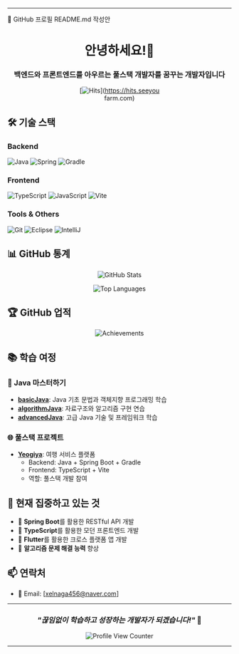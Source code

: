   ---
  🚀 GitHub 프로필 README.md 작성안

  <div align="center">                                                                                                                                                                                                              

  # 안녕하세요!👋

  ### 백엔드와 프론트엔드를 아우르는 풀스택 개발자를 꿈꾸는 개발자입니다

  [![Hits](https://hits.seeyoufarm.com/api/count/incr/badge.svg?url=https%3A%2F%2Fgithub.com%2FIsKJH&count_bg=%2379C83D&title_bg=%23555555&icon=&icon_color=%23E7E7E7&title=Profile+Views&edge_flat=false)](https://hits.seeyou     
  farm.com)

  </div>                                                                                                                                                                                                                            

  ## 🛠️ **기술 스택**

  ### **Backend**
  ![Java](https://img.shields.io/badge/Java-007396?style=for-the-badge&logo=java&logoColor=white)
  ![Spring](https://img.shields.io/badge/Spring-6DB33F?style=for-the-badge&logo=spring&logoColor=white)
  ![Gradle](https://img.shields.io/badge/Gradle-02303A?style=for-the-badge&logo=gradle&logoColor=white)

  ### **Frontend**
  ![TypeScript](https://img.shields.io/badge/TypeScript-3178C6?style=for-the-badge&logo=typescript&logoColor=white)
  ![JavaScript](https://img.shields.io/badge/JavaScript-F7DF1E?style=for-the-badge&logo=javascript&logoColor=black)
  ![Vite](https://img.shields.io/badge/Vite-646CFF?style=for-the-badge&logo=vite&logoColor=white)

  ### **Tools & Others**
  ![Git](https://img.shields.io/badge/Git-F05032?style=for-the-badge&logo=git&logoColor=white)
  ![Eclipse](https://img.shields.io/badge/Eclipse-2C2255?style=for-the-badge&logo=eclipse&logoColor=white)
  ![IntelliJ](https://img.shields.io/badge/IntelliJ_IDEA-000000?style=for-the-badge&logo=intellij-idea&logoColor=white)

  ## 📊 **GitHub 통계**

  <div align="center">                                                                                                                                                                                                              

  ![GitHub Stats](https://github-readme-stats.vercel.app/api?username=IsKJH&show_icons=true&theme=vue-dark&hide_border=true&count_private=true)

  ![Top Languages](https://github-readme-stats.vercel.app/api/top-langs/?username=IsKJH&layout=compact&theme=vue-dark&hide_border=true)

  </div>                                                                                                                                                                                                                            

  ## 🏆 **GitHub 업적**

  <div align="center">                                                                                                                                                                                                              

  ![Achievements](https://github-profile-trophy.vercel.app/?username=IsKJH&theme=vue-dark&no-frame=true&row=1&column=6)

  </div>                                                                                                                                                                                                                            

  ## 📚 **학습 여정**

  ### **🎯 Java 마스터하기**
  - **[basicJava](https://github.com/IsKJH/basicJava)**: Java 기초 문법과 객체지향 프로그래밍 학습
  - **[algorithmJava](https://github.com/IsKJH/algorithmJava)**: 자료구조와 알고리즘 구현 연습
  - **[advancedJava](https://github.com/IsKJH/advancedJava)**: 고급 Java 기술 및 프레임워크 학습

  ### **🌐 풀스택 프로젝트**
  - **[Yeogiya](https://github.com/Yeogiya-project)**: 여행 서비스 플랫폼
    - Backend: Java + Spring Boot + Gradle
    - Frontend: TypeScript + Vite
    - 역할: 풀스택 개발 참여

  ## 🎯 **현재 집중하고 있는 것**

  - 🔨 **Spring Boot**를 활용한 RESTful API 개발
  - 🎨 **TypeScript**를 활용한 모던 프론트엔드 개발
  - 📱 **Flutter**를 활용한 크로스 플랫폼 앱 개발
  - 🌱 **알고리즘 문제 해결 능력** 향상

  ## 📫 **연락처**

  - 📧 Email: [xelnaga456@naver.com]

  ---

  <div align="center">                                                                                                                                                                                                              

  ### *"끊임없이 학습하고 성장하는 개발자가 되겠습니다!"* 💪

  ![Profile View Counter](https://komarev.com/ghpvc/?username=IsKJH&color=blue)

  </div>                                                                                                                                                                                                                            

  ---

